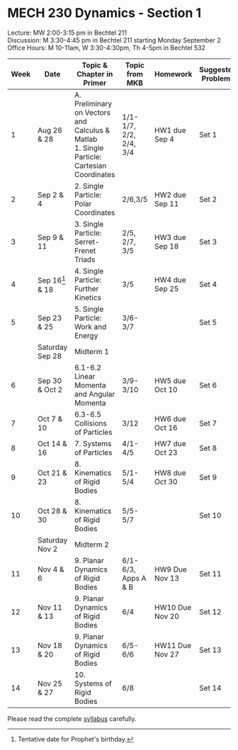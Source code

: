 # MECH 230 Dynamics - Section 1


Lecture: MW 2:00-3:15 pm in Bechtel 211\
Discussion: M 3:30-4:45 pm in Bechtel 211 starting Monday September 2\
Office Hours: M 10-11am, W 3:30-4:30pm, Th 4-5pm in Bechtel 532

| Week | Date | Topic & Chapter in Primer | Topic from MKB | Homework | Suggested Problems |
| ---- | ------- |-------------------------- | ------- |-------- | ------- |
| 1 | Aug 26 & 28 | A. Preliminary on Vectors and Calculus & Matlab <br> 1. Single Particle: Cartesian Coordinates | 1/1-1/7, 2/2, 2/4, 3/4 | HW1 due Sep 4 | Set 1 |
| 2 | Sep 2 & 4 | 2. Single Particle: Polar Coordinates | 2/6,3/5 | HW2 due Sep 11 | Set 2 |
| 3 | Sep 9 & 11 | 3. Single Particle: Serret-Frenet Triads | 2/5, 2/7, 3/5 | HW3 due Sep 18 | Set 3 |
| 4 | Sep 16[^1] & 18 | 4. Single Particle: Further Kinetics | 3/5 | HW4 due Sep 25 | Set 4 |
| 5 | Sep 23 & 25 | 5. Single Particle: Work and Energy | 3/6-3/7 | | Set 5 |
| | Saturday Sep 28 | Midterm 1 |
| 6 | Sep 30 & Oct 2 | 6.1-6.2 Linear Momenta and Angular Momenta | 3/9-3/10 | HW5 due Oct 10 | Set 6 |
| 7 | Oct 7 & 10 | 6.3-6.5 Collisions of Particles | 3/12 | HW6 due Oct 16 | Set 7 |
| 8 | Oct 14 & 16 | 7. Systems of Particles | 4/1-4/5 | HW7 due Oct 23 | Set 8 |
| 9 | Oct 21 & 23 | 8. Kinematics of Rigid Bodies | 5/1-5/4 | HW8 due Oct 30 | Set 9 |
| 10 | Oct 28 & 30 | 8. Kinematics of Rigid Bodies | 5/5-5/7 |  | Set 10 |
| | Saturday Nov 2 | Midterm 2
| 11 | Nov 4 & 6 | 9. Planar Dynamics of Rigid Bodies | 6/1-6/3, Apps A & B | HW9 Due Nov 13 | Set 11 |
| 12 | Nov 11 & 13 | 9. Planar Dynamics of Rigid Bodies | 6/4 | HW10 Due Nov 20 | Set 12 |
| 13 | Nov 18 & 20 | 9. Planar Dynamics of Rigid Bodies | 6/5-6/6 | HW11 Due Nov 27 | Set 13 |
| 14 | Nov 25 & 27 | 10. Systems of Rigid Bodies | 6/8 |  | Set 14 |

[^1]: Tentative date for Prophet's birthday.

Please read the complete [syllabus]() carefully.